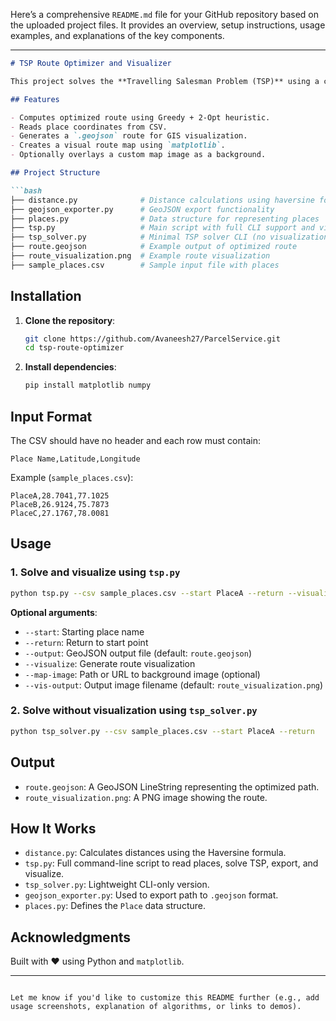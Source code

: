 Here’s a comprehensive `README.md` file for your GitHub repository based on the uploaded project files. It provides an overview, setup instructions, usage examples, and explanations of the key components.

---

````markdown
# TSP Route Optimizer and Visualizer

This project solves the **Travelling Salesman Problem (TSP)** using a combination of Greedy and 2-Opt algorithms. It reads location data from a CSV, computes an optimal route, exports the route as a GeoJSON file, and optionally visualizes the route on a map.

## Features

- Computes optimized route using Greedy + 2-Opt heuristic.
- Reads place coordinates from CSV.
- Generates a `.geojson` route for GIS visualization.
- Creates a visual route map using `matplotlib`.
- Optionally overlays a custom map image as a background.

## Project Structure

```bash
├── distance.py              # Distance calculations using haversine formula
├── geojson_exporter.py      # GeoJSON export functionality
├── places.py                # Data structure for representing places
├── tsp.py                   # Main script with full CLI support and visualization
├── tsp_solver.py            # Minimal TSP solver CLI (no visualization)
├── route.geojson            # Example output of optimized route
├── route_visualization.png  # Example route visualization
├── sample_places.csv        # Sample input file with places
````

## Installation

1. **Clone the repository**:

   ```bash
   git clone https://github.com/Avaneesh27/ParcelService.git
   cd tsp-route-optimizer
   ```

2. **Install dependencies**:

   ```bash
   pip install matplotlib numpy
   ```

## Input Format

The CSV should have no header and each row must contain:

```csv
Place Name,Latitude,Longitude
```

Example (`sample_places.csv`):

```
PlaceA,28.7041,77.1025
PlaceB,26.9124,75.7873
PlaceC,27.1767,78.0081
```

## Usage

### 1. Solve and visualize using `tsp.py`

```bash
python tsp.py --csv sample_places.csv --start PlaceA --return --visualize
```

**Optional arguments**:

* `--start`: Starting place name
* `--return`: Return to start point
* `--output`: GeoJSON output file (default: `route.geojson`)
* `--visualize`: Generate route visualization
* `--map-image`: Path or URL to background image (optional)
* `--vis-output`: Output image filename (default: `route_visualization.png`)

### 2. Solve without visualization using `tsp_solver.py`

```bash
python tsp_solver.py --csv sample_places.csv --start PlaceA --return
```

## Output

* `route.geojson`: A GeoJSON LineString representing the optimized path.
* `route_visualization.png`: A PNG image showing the route.

## How It Works

* `distance.py`: Calculates distances using the Haversine formula.
* `tsp.py`: Full command-line script to read places, solve TSP, export, and visualize.
* `tsp_solver.py`: Lightweight CLI-only version.
* `geojson_exporter.py`: Used to export path to `.geojson` format.
* `places.py`: Defines the `Place` data structure.


## Acknowledgments

Built with ❤️ using Python and `matplotlib`.

---

```

Let me know if you'd like to customize this README further (e.g., add usage screenshots, explanation of algorithms, or links to demos).
```
